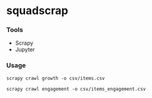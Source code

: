 # squadscrap

### Tools

* Scrapy
* Jupyter


### Usage

```
scrapy crawl growth -o csv/items.csv

scrapy crawl engagement -o csv/items_engagement.csv
```
